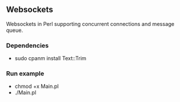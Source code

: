 ## Websockets
Websockets in Perl supporting concurrent connections and message queue.
### Dependencies
* sudo cpanm install Text::Trim
### Run example
* chmod +x Main.pl
* ./Main.pl
